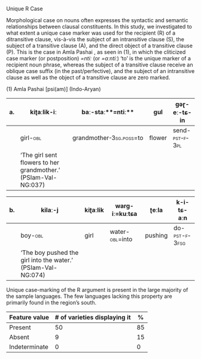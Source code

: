 Unique R Case

Morphological case on nouns often expresses the syntactic and semantic
relationships between clausal constituents. In this study, we
investigated to what extent a unique case marker was used for the
recipient (R) of a ditransitive clause, vis-à-vis the subject of an
intransitive clause (S), the subject of a transitive clause (A), and the
direct object of a transitive clause (P). This is the case in Amla
Pashai , as seen in ‎(1), in which the cliticized case marker (or
postposition) *=ntiː* (or *=aːntiː*) ‘to’ is the unique marker of a
recipient noun phrase, whereas the subject of a transitive clause
receive an oblique case suffix (in the past/perfective), and the subject
of an intransitive clause as well as the object of a transitive clause
are zero marked.

(1) <span id="_Ref12281344" class="anchor"></span>Amla Pashai
    \[psi(am)\] (Indo-Aryan)

| a.  | kiʈaːlik-iː                                                    | baː-staː**=ntiː**                                                     | gul    | gəɽ-eː-tɕ-in                                                 |
|-----|----------------------------------------------------------------|-----------------------------------------------------------------------|--------|--------------------------------------------------------------|
|     | girl-<span style="font-variant:small-caps;">obl</span>         | grandmother<span style="font-variant:small-caps;">-3sg.poss=</span>to | flower | send-<span style="font-variant:small-caps;">pst-f-3pl</span> |
|     | ‘The girl sent flowers to her grandmother.’ (PSIam-Val-NG:037) |

| b.  | kilaː-j                                                      | kiʈaːlik | warg-iː=kuːtɕa                                               | ʈeːla   | k-i-tɕ-aːn                                                                                                |
|-----|--------------------------------------------------------------|----------|--------------------------------------------------------------|---------|-----------------------------------------------------------------------------------------------------------|
|     | boy-<span style="font-variant:small-caps;">obl</span>        | girl     | water-<span style="font-variant:small-caps;">obl</span>=into | pushing | do-<span style="font-variant:small-caps;">pst</span>-<span style="font-variant:small-caps;">f-3fsg</span> |
|     | ‘The boy pushed the girl into the water.’ (PSIam-Val-NG:074) |

Unique case-marking of the R argument is present in the large majority
of the sample languages. The few languages lacking this property are
primarily found in the region’s south.

| Feature value | \# of varieties displaying it | %   |
|---------------|-------------------------------|-----|
| Present       | 50                            | 85  |
| Absent        | 9                             | 15  |
| Indeterminate | 0                             | 0   |


